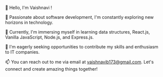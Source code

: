 👋 Hello, I'm Vaishnavi !

👀 Passionate about software development, I'm constantly exploring new horizons in technology.

🌱 Currently, I'm immersing myself in learning data structures, React.js, Vanilla JavaScript, Node.js, and Express.js.

💼 I'm eagerly seeking opportunities to contribute my skills and enthusiasm to IT companies.

📫 You can reach out to me via email at vaishnavib173@gmail.com. Let's connect and create amazing things together!

<!---
vaishnavi404/vaishnavi404 is a ✨ special ✨ repository because its `README.md` (this file) appears on your GitHub profile.
You can click the Preview link to take a look at your changes.
--->
